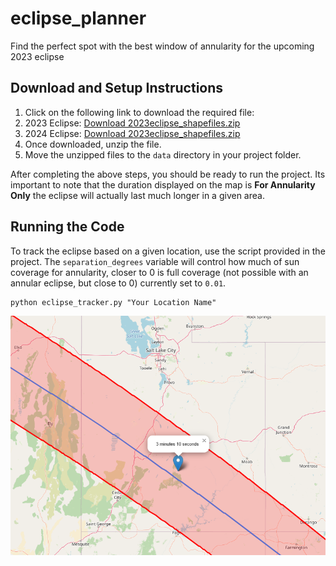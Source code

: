 # eclipse_planner
Find the perfect spot with the best window of annularity for the upcoming 2023 eclipse 

## Download and Setup Instructions

1. Click on the following link to download the required file:
2.   2023 Eclipse: [Download 2023eclipse_shapefiles.zip](https://svs.gsfc.nasa.gov/vis/a000000/a005000/a005073/2023eclipse_shapefiles.zip)
3.   2024 Eclipse: [Download 2023eclipse_shapefiles.zip](https://svs.gsfc.nasa.gov/vis/a000000/a005000/a005073/2024eclipse_shapefiles.zip) 
4. Once downloaded, unzip the file.
5. Move the unzipped files to the `data` directory in your project folder.

After completing the above steps, you should be ready to run the project. Its important to note that the duration displayed on the map is **For Annularity Only** the eclipse will actually last much longer in a given area. 


## Running the Code

To track the eclipse based on a given location, use the script provided in the project. The `separation_degrees` variable will control how much of sun coverage for annularity, closer to 0 is full coverage (not possible with an annular eclipse, but close to 0) currently set to `0.01`.

```
python eclipse_tracker.py "Your Location Name"
```

![Map Image](eclipse_plan.png)
